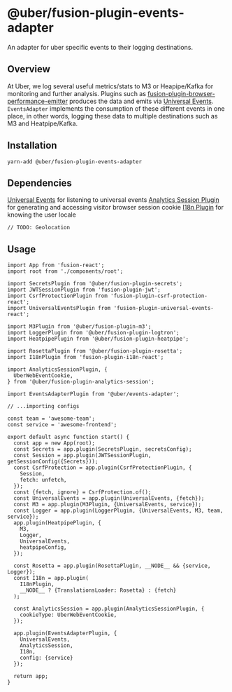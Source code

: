 # @uber/fusion-plugin-events-adapter

An adapter for uber specific events to their logging destinations.

## Overview

At Uber, we log several useful metrics/stats to M3 or Heapipe/Kafka for monitoring and further analysis.
Plugins such as [fusion-plugin-browser-performance-emitter](https://github.com/fusionjs/fusion-plugin-browser-performance-emitter) produces the data and emits via [Universal Events](https://github.com/fusionjs/fusion-plugin-universal-events).
`EventsAdapter` implements the consumption of these different events in one place, in other words, logging these data to multiple destinations such as M3 and Heatpipe/Kafka.


## Installation

```
yarn-add @uber/fusion-plugin-events-adapter
```

## Dependencies
[Universal Events](https://github.com/fusionjs/fusion-plugin-universal-events) for listening to universal events
[Analytics Session Plugin](https://code.uberinternal.com/diffusion/WEFUSYW/) for generating and accessing visitor browser session cookie
[I18n Plugin](https://github.com/fusionjs/fusion-plugin-i18n) for knowing the user locale

`// TODO: Geolocation`

## Usage
```js// main.js
import App from 'fusion-react';
import root from './components/root';

import SecretsPlugin from '@uber/fusion-plugin-secrets';
import JWTSessionPlugin from 'fusion-plugin-jwt';
import CsrfProtectionPlugin from 'fusion-plugin-csrf-protection-react';
import UniversalEventsPlugin from 'fusion-plugin-universal-events-react';

import M3Plugin from '@uber/fusion-plugin-m3';
import LoggerPlugin from '@uber/fusion-plugin-logtron';
import HeatpipePlugin from '@uber/fusion-plugin-heatpipe';

import RosettaPlugin from '@uber/fusion-plugin-rosetta';
import I18nPlugin from 'fusion-plugin-i18n-react';

import AnalyticsSessionPlugin, {
  UberWebEventCookie,
} from '@uber/fusion-plugin-analytics-session';

import EventsAdapterPlugin from '@uber/events-adapter';

// ...importing configs

const team = 'awesome-team';
const service = 'awesome-frontend';

export default async function start() {
  const app = new App(root);
  const Secrets = app.plugin(SecretsPlugin, secretsConfig);
  const Session = app.plugin(JWTSessionPlugin, getSessionConfig({Secrets}));
  const CsrfProtection = app.plugin(CsrfProtectionPlugin, {
    Session,
    fetch: unfetch,
  });
  const {fetch, ignore} = CsrfProtection.of();
  const UniversalEvents = app.plugin(UniversalEvents, {fetch});
  const M3 = app.plugin(M3Plugin, {UniversalEvents, service});
  const Logger = app.plugin(LoggerPlugin, {UniversalEvents, M3, team, service});
  app.plugin(HeatpipePlugin, {
    M3,
    Logger,
    UniversalEvents,
    heatpipeConfig,
  });
  
  const Rosetta = app.plugin(RosettaPlugin, __NODE__ && {service, Logger});
  const I18n = app.plugin(
    I18nPlugin,
    __NODE__ ? {TranslationsLoader: Rosetta} : {fetch}
  );

  const AnalyticsSession = app.plugin(AnalyticsSessionPlugin, {
    cookieType: UberWebEventCookie,
  });

  app.plugin(EventsAdapterPlugin, {
    UniversalEvents,
    AnalyticsSession,
    I18n,
    config: {service}
  });
  
  return app;
}
```

